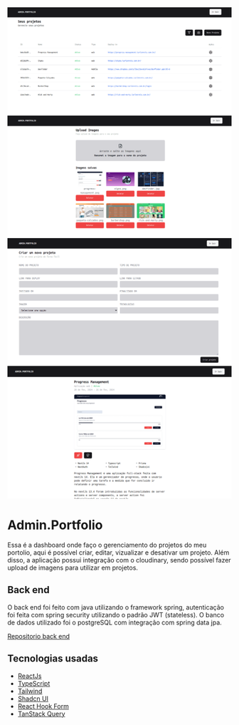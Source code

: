 <img src="/public/github/home.png" alt="imagem da página inicial da aplicação">
<img src="/public/github/image-upload.png" alt="imagem da página de upload de imagens">
<img src="/public/github/new-project.png" alt="imagem da página de criação de novo projeto">
<img src="/public/github/project-detail.png" alt="imagem da página de vizualizar projeto">

# Admin.Portfolio
<p>
Essa é a dashboard onde faço o gerenciamento do projetos do meu portolio, aqui é possível criar, editar, vizualizar e desativar um projeto. Além disso, a aplicação possui integração com o cloudinary, sendo possível fazer upload de imagens
para utilizar em projetos.
</p>

## Back end
<p>
O back end foi feito com java utilizando o framework spring, autenticação foi feita com spring security utilizando o padrão JWT (stateless). O banco de dados utilizado foi o postgreSQL com integração com spring data jpa.
</p>

[Repositorio back end](https://github.com/iarlen-reis/Portfolio-api)


## Tecnologias usadas

- [ReactJs](https://reactjs.org/)
- [TypeScript](https://www.typescriptlang.org/)
- [Tailwind](https://tailwindcss.com/)
- [Shadcn UI](https://ui.shadcn.com/)
- [React Hook Form](https://react-hook-form.com/)
- [TanStack Query](https://tanstack.com/query/latest)